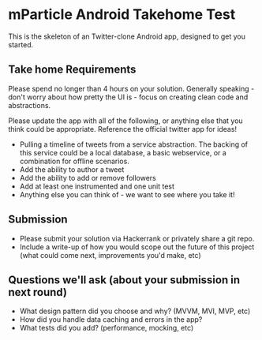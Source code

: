 # mParticle Android Takehome Test

This is the skeleton of an Twitter-clone Android app, designed to get you started. 


## Take home Requirements

Please spend no longer than 4 hours on your solution. Generally speaking - don't worry about how pretty the UI is - focus on creating clean code and abstractions.

Please update the app with all of the following, or anything else that you think could be appropriate. Reference the official twitter app for ideas!

- Pulling a timeline of tweets from a service abstraction. The backing of this service could be a local database, a basic webservice, or a combination for offline scenarios.
- Add the ability to author a tweet
- Add the ability to add or remove followers
- Add at least one instrumented and one unit test 
- Anything else you can think of - we want to see where you take it!

## Submission

- Please submit your solution via Hackerrank or privately share a git repo. 
- Include a write-up of how you would scope out the future of this project (what could come next, improvements you'd make, etc)

## Questions we'll ask (about your submission in next round)
- What design pattern did you choose and why? (MVVM, MVI, MVP, etc)
- How did you handle data caching and errors in the app?
- What tests did you add? (performance, mocking, etc)